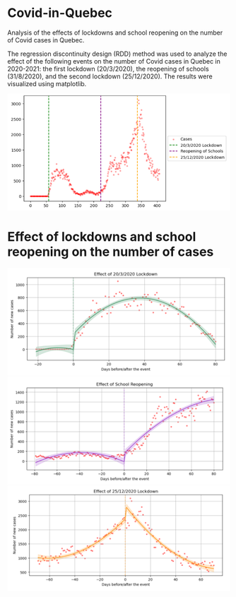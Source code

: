 # Covid-in-Quebec
Analysis of the effects of lockdowns and school reopening on the number of Covid cases in Quebec.

The regression discontinuity design (RDD) method was used to analyze the effect of the following events on the number of Covid cases in Quebec in 2020-2021: the first lockdown (20/3/2020), the reopening of schools (31/8/2020), and the second lockdown (25/12/2020). The results were visualized using matplotlib.

![Covid cases in Quebec in 2020-2021](https://github.com/emax30/Covid-in-Quebec/blob/main/screenshots/Screenshot%202024-01-16%20171834.png)

# Effect of lockdowns and school reopening on the number of cases
![Screenshot 1](https://github.com/emax30/Covid-in-Quebec/blob/main/screenshots/Screenshot%202024-01-17%20133608.png)
![Screenshot 2](https://github.com/emax30/Covid-in-Quebec/blob/main/screenshots/Screenshot%202024-01-17%20133725.png)
![Screenshot 3](https://github.com/emax30/Covid-in-Quebec/blob/main/screenshots/Screenshot%202024-01-17%20133751.png)
